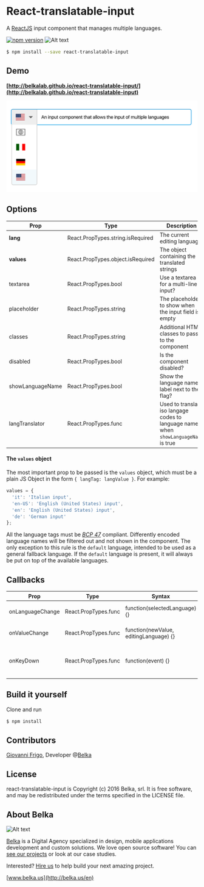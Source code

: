 # React-translatable-input

A [ReactJS](http://facebook.github.io/react/) input component that manages multiple languages.

[![npm version](https://badge.fury.io/js/react-translatable-input.svg)](https://badge.fury.io/js/react-translatable-input)
![Alt text](https://img.shields.io/badge/license-MIT-green.svg?style=flat)

```bash
$ npm install --save react-translatable-input
```

## Demo
**[http://belkalab.github.io/react-translatable-input/](http://belkalab.github.io/react-translatable-input)**

![react-translatable-input screenshot](examples/screen.png)


## Options

| Prop | Type | Description | Default |
|------|------|-------------|---------|
| **lang** | React.PropTypes.string.isRequired | The current editing language | - |
| **values** | React.PropTypes.object.isRequired | The object containing the translated strings | - |
| textarea | React.PropTypes.bool | Use a textarea for a multi-line input? | false |
| placeholder | React.PropTypes.string | The placeholder to show when the input field is empty | - |
| classes | React.PropTypes.string | Additional HTML classes to pass to the component | - |
| disabled | React.PropTypes.bool | Is the component disabled? | false |
| showLanguageName | React.PropTypes.bool | Show the language name label next to the flag? | false |
| langTranslator | React.PropTypes.func | Used to translate iso langage codes to language names  when `showLanguageName` is true | - |

#### The `values` object

The most important prop to be passed is the `values` object, which must be a plain JS Object in the form `{ langTag: langValue }`. For example:

```js
values = {
  'it': 'Italian input',
  'en-US': 'English (United States) input',
  'en': 'English (United States) input',
  'de': 'German input'
};
```

All the language tags must be [*BCP 47*](https://www.w3.org/International/articles/language-tags/index.en) compliant. Differently encoded language names will be filtered out and not shown in the component. 
The only exception to this rule is the `default` language, intended to be used as a general fallback language. If the `default` language is present, it will always be put on top of the available languages.

## Callbacks

| Prop | Type | Syntax | Description |
|------|------|--------|-------------|
| onLanguageChange| React.PropTypes.func | function(selectedLanguage) {} | Callback on language selection |
| onValueChange| React.PropTypes.func | function(newValue, editingLanguage) {} | Callback on text entered |
| onKeyDown| React.PropTypes.func | function(event) {} | Callback on keydown when text input is focused |

## Build it yourself

Clone and run

```bash
$ npm install
```

## Contributors
[Giovanni Frigo](https://github.com/giovannifrigo), Developer @[Belka](https://github.com/BelkaLab)

## License
react-translatable-input is Copyright (c) 2016 Belka, srl. It is free software, and may be redistributed under the terms specified in the LICENSE file.  

## About Belka
![Alt text](http://s2.postimg.org/rcjk3hf5x/logo_rosso.jpg)

[Belka](http://belka.us/en) is a Digital Agency specialized in design, mobile applications development and custom solutions.
We love open source software! You can [see our projects](http://belka.us/en/portfolio/) or look at our case studies.

Interested? [Hire us](http://belka.us/en/contacts/) to help build your next amazing project.

[www.belka.us](http://belka.us/en)
